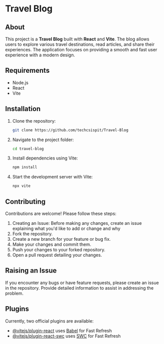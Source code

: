 # Travel Blog

## About
This project is a **Travel Blog** built with **React** and **Vite**. The blog allows users to explore various travel destinations, read articles, and share their experiences. The application focuses on providing a smooth and fast user experience with a modern design.

## Requirements
- Node.js
- React
- Vite

## Installation
1. Clone the repository:
   ```bash
   git clone https://github.com/techcsispit/Travel-Blog
   ```
2. Navigate to the project folder:
   ```bash
   cd travel-blog
   ```
3. Install dependencies using Vite:
   ```bash
   npm install
   ```
4. Start the development server with Vite:
   ```bash
   npx vite
   ```

## Contributing
Contributions are welcome! Please follow these steps:
1. Creating an Issue: Before making any changes, create an issue explaining what you'd like to add or change and why
2. Fork the repository.
3. Create a new branch for your feature or bug fix.
4. Make your changes and commit them.
5. Push your changes to your forked repository.
6. Open a pull request detailing your changes.

## Raising an Issue
If you encounter any bugs or have feature requests, please create an issue in the repository. Provide detailed information to assist in addressing the problem.

## Plugins

Currently, two official plugins are available:

- [@vitejs/plugin-react](https://github.com/vitejs/vite-plugin-react/blob/main/packages/plugin-react/README.md) uses [Babel](https://babeljs.io/) for Fast Refresh
- [@vitejs/plugin-react-swc](https://github.com/vitejs/vite-plugin-react-swc) uses [SWC](https://swc.rs/) for Fast Refresh
